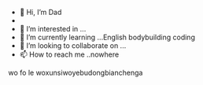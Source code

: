 - 👋 Hi, I’m Dad
- 
- 👀 I’m interested in ...
- 🌱 I’m currently learning ...English bodybuilding coding
- 💞️ I’m looking to collaborate on ...
- 📫 How to reach me ..nowhere
<!---
jiaqiyangnb/jiaqiyangnb is a ✨ special ✨ repository because its `README.md` (this file) appears on your GitHub profile.
You can click the Preview link to take a look at your changes.
--->
wo fo le  woxunsiwoyebudongbianchenga

